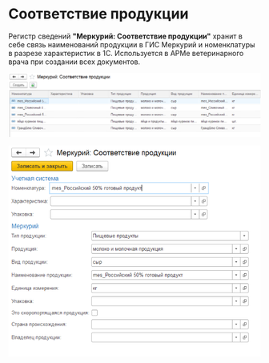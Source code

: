 # Соответствие продукции

Регистр сведений **"Меркурий: Соответствие продукции"** хранит в себе связь наименований продукции в ГИС Меркурий и номенклатуры в разрезе характеристик в 1С. Используется в АРМе ветеринарного врача при создании всех документов.

[![1][1]][1]

[![2][2]][2]

[1]: ProductCorrespondences.assets/1.png
[2]: ProductCorrespondences.assets/2.png

